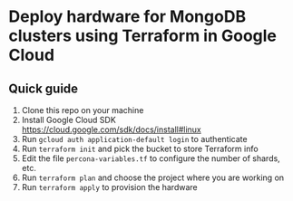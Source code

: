 # Deploy hardware for MongoDB clusters using Terraform in Google Cloud
## Quick guide
1. Clone this repo on your machine
2. Install Google Cloud SDK https://cloud.google.com/sdk/docs/install#linux
3. Run `gcloud auth application-default login` to authenticate
4. Run `terraform init` and pick the bucket to store Terraform info
5. Edit the file `percona-variables.tf` to configure the number of shards, etc.
6. Run `terraform plan` and choose the project where you are working on 
7. Run `terraform apply` to provision the hardware
